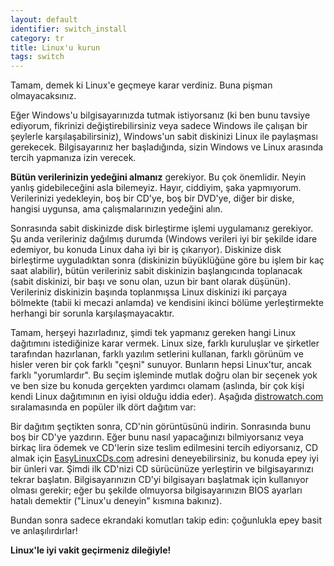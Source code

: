 ```yaml
---
layout: default
identifier: switch_install
category: tr
title: Linux'u kurun
tags: switch
---
```


Tamam, demek ki Linux'e geçmeye karar verdiniz. Buna pişman olmayacaksınız.

Eğer Windows'u bilgisayarınızda tutmak istiyorsanız (ki ben bunu tavsiye ediyorum, fikrinizi değiştirebilirsiniz veya sadece Windows ile çalışan bir şeylerle karşılaşabilirsiniz), Windows'un sabit diskinizi Linux ile paylaşması gerekecek. Bilgisayarınız her başladığında, sizin Windows ve Linux arasında tercih yapmanıza izin verecek.

<b>Bütün verilerinizin yedeğini almanız</b> gerekiyor. Bu çok önemlidir. Neyin yanlış gidebileceğini asla bilemeyiz. Hayır, ciddiyim, şaka yapmıyorum. Verilerinizi yedekleyin, boş bir CD'ye, boş bir DVD'ye, diğer bir diske, hangisi uygunsa, ama çalışmalarınızın yedeğini alın.

Sonrasında sabit diskinizde disk birleştirme işlemi uygulamanız gerekiyor. Şu anda verileriniz dağılmış durumda (Windows verileri iyi bir şekilde idare edemiyor, bu konuda Linux daha iyi bir iş çıkarıyor). Diskinize disk birleştirme uyguladıktan sonra (diskinizin büyüklüğüne göre bu işlem bir kaç saat alabilir), bütün verileriniz sabit diskinizin başlangıcında toplanacak (sabit diskinizi, bir başı ve sonu olan, uzun bir bant olarak düşünün). Verileriniz diskinizin başında toplanmışsa Linux diskinizi iki parçaya bölmekte (tabii ki mecazi anlamda) ve kendisini ikinci bölüme yerleştirmekte herhangi bir sorunla karşılaşmayacaktır.

Tamam, herşeyi hazırladınız, şimdi tek yapmanız gereken hangi Linux dağıtımını istediğinize karar vermek. Linux size, farklı kuruluşlar ve şirketler tarafından hazırlanan, farklı yazılım setlerini kullanan, farklı görünüm ve hisler veren bir çok farklı "çeşni" sunuyor. Bunların hepsi Linux'tur, ancak farklı "yorumlardır". Bu seçim işleminde mutlak doğru olan bir seçenek yok ve ben size bu konuda gerçekten yardımcı olamam (aslında, bir çok kişi kendi Linux dağıtımının en iyisi olduğu iddia eder). Aşağıda <a href="http://www.distrowatch.com">distrowatch.com</a> sıralamasında en popüler ilk dört dağıtım var:

<? make_distros_table() ?>

Bir dağıtım şeçtikten sonra, CD'nin görüntüsünü indirin. Sonrasında bunu boş bir CD'ye yazdırın. Eğer bunu nasıl 
yapacağınızı bilmiyorsanız veya birkaç lira ödemek ve CD'lerin size teslim edilmesini tercih ediyorsanız, CD almak için <a href="http://www.easylinuxcds.com">EasyLinuxCDs.com</a> adresini deneyebilirsiniz, bu konuda epey iyi bir ünleri var. Şimdi ilk CD'nizi CD sürücünüze yerleştirin ve bilgisayarınızı tekrar başlatın. Bilgisayarınızın CD'yi bilgisayarı başlatmak için kullanıyor olması gerekir; eğer bu şekilde olmuyorsa bilgisayarınızın BIOS ayarları hatalı demektir ("Linux'u deneyin" kısmına bakınız).

Bundan sonra sadece ekrandaki komutları takip edin: çoğunlukla epey basit ve anlaşılırdırlar!

<b>Linux'le iyi vakit geçirmeniz dileğiyle!</b>

